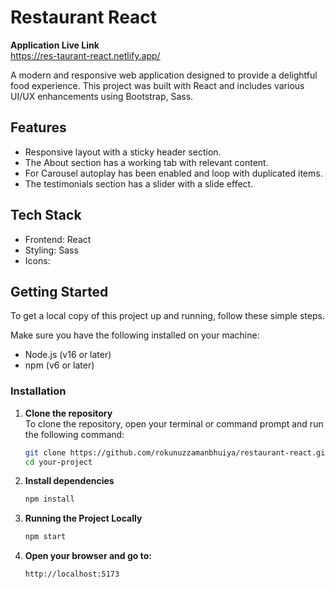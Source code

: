 # Restaurant React

**Application Live Link** <br>
https://res-taurant-react.netlify.app/

A modern and responsive web application designed to provide a delightful food experience. This project was built with React and includes various UI/UX enhancements using Bootstrap, Sass.

## Features
- Responsive layout with a sticky header section.
- The About section has a working tab with relevant content.
- For Carousel autoplay has been enabled and loop with duplicated items.
- The testimonials section has a slider with a slide effect.

## Tech Stack
- Frontend: React
- Styling: Sass
- Icons: 

## Getting Started

To get a local copy of this project up and running, follow these simple steps.

Make sure you have the following installed on your machine:

- Node.js (v16 or later)
- npm (v6 or later)
### Installation

1. **Clone the repository**  
   To clone the repository, open your terminal or command prompt and run the following command:

   ```bash
   git clone https://github.com/rokunuzzamanbhuiya/restaurant-react.git
   cd your-project

2. **Install dependencies** <br>
    ```bash
    npm install

3. **Running the Project Locally** <br>
    ```bash
    npm start

4. **Open your browser and go to:** <br>
    ```bash
    http://localhost:5173

   
